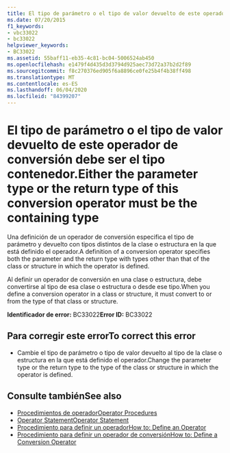 ```yaml
---
title: El tipo de parámetro o el tipo de valor devuelto de este operador de conversión debe ser el tipo contenedor.
ms.date: 07/20/2015
f1_keywords:
- vbc33022
- bc33022
helpviewer_keywords:
- BC33022
ms.assetid: 55baff11-eb35-4c81-bc04-5006524ab450
ms.openlocfilehash: e1479f4d435d3d3794d925aec73d72a37b2d2f89
ms.sourcegitcommit: f8c270376ed905f6a8896ce0fe25b4f4b38ff498
ms.translationtype: MT
ms.contentlocale: es-ES
ms.lasthandoff: 06/04/2020
ms.locfileid: "84399207"
---
```

# <a name="either-the-parameter-type-or-the-return-type-of-this-conversion-operator-must-be-the-containing-type"></a><span data-ttu-id="cc627-102">El tipo de parámetro o el tipo de valor devuelto de este operador de conversión debe ser el tipo contenedor.</span><span class="sxs-lookup"><span data-stu-id="cc627-102">Either the parameter type or the return type of this conversion operator must be the containing type</span></span>
<span data-ttu-id="cc627-103">Una definición de un operador de conversión especifica el tipo de parámetro y devuelto con tipos distintos de la clase o estructura en la que está definido el operador.</span><span class="sxs-lookup"><span data-stu-id="cc627-103">A definition of a conversion operator specifies both the parameter and the return type with types other than that of the class or structure in which the operator is defined.</span></span>  
  
 <span data-ttu-id="cc627-104">Al definir un operador de conversión en una clase o estructura, debe convertirse al tipo de esa clase o estructura o desde ese tipo.</span><span class="sxs-lookup"><span data-stu-id="cc627-104">When you define a conversion operator in a class or structure, it must convert to or from the type of that class or structure.</span></span>  
  
 <span data-ttu-id="cc627-105">**Identificador de error:** BC33022</span><span class="sxs-lookup"><span data-stu-id="cc627-105">**Error ID:** BC33022</span></span>  
  
## <a name="to-correct-this-error"></a><span data-ttu-id="cc627-106">Para corregir este error</span><span class="sxs-lookup"><span data-stu-id="cc627-106">To correct this error</span></span>  
  
- <span data-ttu-id="cc627-107">Cambie el tipo de parámetro o tipo de valor devuelto al tipo de la clase o estructura en la que está definido el operador.</span><span class="sxs-lookup"><span data-stu-id="cc627-107">Change the parameter type or the return type to the type of the class or structure in which the operator is defined.</span></span>  
  
## <a name="see-also"></a><span data-ttu-id="cc627-108">Consulte también</span><span class="sxs-lookup"><span data-stu-id="cc627-108">See also</span></span>

- [<span data-ttu-id="cc627-109">Procedimientos de operador</span><span class="sxs-lookup"><span data-stu-id="cc627-109">Operator Procedures</span></span>](../programming-guide/language-features/procedures/operator-procedures.md)
- [<span data-ttu-id="cc627-110">Operator Statement</span><span class="sxs-lookup"><span data-stu-id="cc627-110">Operator Statement</span></span>](../language-reference/statements/operator-statement.md)
- [<span data-ttu-id="cc627-111">Procedimiento para definir un operador</span><span class="sxs-lookup"><span data-stu-id="cc627-111">How to: Define an Operator</span></span>](../programming-guide/language-features/procedures/how-to-define-an-operator.md)
- [<span data-ttu-id="cc627-112">Procedimiento para definir un operador de conversión</span><span class="sxs-lookup"><span data-stu-id="cc627-112">How to: Define a Conversion Operator</span></span>](../programming-guide/language-features/procedures/how-to-define-a-conversion-operator.md)
